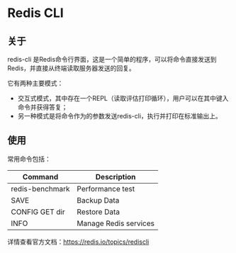 # Redis CLI

## 关于

redis-cli 是Redis命令行界面，这是一个简单的程序，可以将命令直接发送到Redis，并直接从终端读取服务器发送的回复。

它有两种主要模式：

* 交互式模式，其中存在一个REPL（读取评估打印循环），用户可以在其中键入命令并获得答复；
* 另一种模式是将命令作为的参数发送redis-cli，执行并打印在标准输出上。

## 使用

常用命令包括：

| **Command** | **Description** |
| --- | --- |
| redis-benchmark | Performance test |
| SAVE | Backup Data |
| CONFIG GET dir | Restore Data |
| INFO | Manage Redis services |

详情查看官方文档：https://redis.io/topics/rediscli